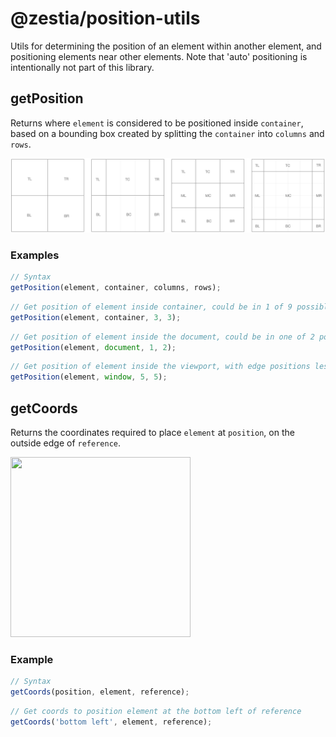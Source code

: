 # @zestia/position-utils

Utils for determining the position of an element within another element, and positioning
elements near other elements. Note that 'auto' positioning is intentionally not part of this library.

## getPosition

Returns where `element` is considered to be positioned inside `container`, based on a bounding box created by splitting the `container` into `columns` and `rows`.

<img src="assets/position.png" width="860">

### Examples

```javascript
// Syntax
getPosition(element, container, columns, rows);
```

```javascript
// Get position of element inside container, could be in 1 of 9 possible positions
getPosition(element, container, 3, 3);
```

```javascript
// Get position of element inside the document, could be in one of 2 possible locations: top center or bottom center
getPosition(element, document, 1, 2);
```

```javascript
// Get position of element inside the viewport, with edge positions less likely to be considered
getPosition(element, window, 5, 5);
```

## getCoords

Returns the coordinates required to place `element` at `position`, on the outside edge of `reference`.

<img src="assets/coords.png" width="288" height="288">

### Example

```javascript
// Syntax
getCoords(position, element, reference);
```

```javascript
// Get coords to position element at the bottom left of reference
getCoords('bottom left', element, reference);
```
